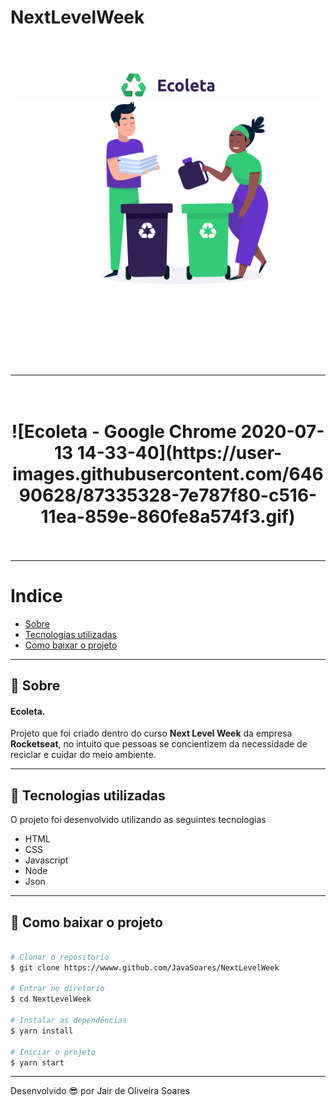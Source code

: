 # NextLevelWeek
<h1 align="center">
<br>
  <img src="/public/assets/logo.svg" alt="Ecoleta" width="150">
  <img width="700" src="/public/assets/home-background.svg" alt="NLW">
<br>
<br>
</h1>

---

<h1 align="center">
<br>  
![Ecoleta - Google Chrome 2020-07-13 14-33-40](https://user-images.githubusercontent.com/64690628/87335328-7e787f80-c516-11ea-859e-860fe8a574f3.gif)
<br>
<br>
</h1>

---
# Indice

- [Sobre](#-sobre)
- [Tecnologias utilizadas](#-tecnologias-utilizadas)
- [Como baixar o projeto](#-como-baixar-o-projeto)

---
## 📝 Sobre
#### Ecoleta.
Projeto que foi criado dentro do curso **Next Level Week** da empresa **Rocketseat**, no intuito que pessoas se concientizem da necessidade de reciclar e cuidar do meio ambiente.

---
## 🚀 Tecnologias utilizadas

O projeto foi desenvolvido utilizando as seguintes tecnologias

- HTML
- CSS
- Javascript
- Node
- Json
---
## 📁 Como baixar o projeto

```bash

# Clonar o repositorio
$ git clone https://wwww.github.com/JavaSoares/NextLevelWeek

# Entrar no diretorio 
$ cd NextLevelWeek

# Instalar as dependências
$ yarn install

# Iniciar o projeto
$ yarn start
```
---
Desenvolvido 😎 por Jair de Oliveira Soares
